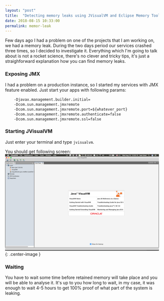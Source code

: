 ```yaml
---
layout: "post"
title:  "Detecting memory leaks using JVisualVM and Eclipse Memory Tool"
date: 2018-08-15 10:33:00
permalink: memor-leak
---
```


Few days ago I had a problem on one of the projects that I am working on, we had a memory leak. During the two days period our services crashed three times, so I  decided to investigate it. Everything which I'm going to talk about is not a rocket science, there's no clever and tricky tips, it's just a straighforward explanation how you can find memory leaks.

### <a href="#expose_jmx" name="expose_jmx"><i class="fa fa-link anchor" aria-hidden="true"></i></a> Exposing JMX

I had a problem on a production instance, so I started my services with JMX feature enabled. Just start your apps with following params:

```
    -Djavax.management.builder.initial= 
    -Dcom.sun.management.jmxremote 
    -Dcom.sun.management.jmxremote.port=${whatever_port} 
    -Dcom.sun.management.jmxremote.authenticate=false 
    -Dcom.sun.management.jmxremote.ssl=false
```

### <a href="#jvisualvm" name="jvisualvm"><i class="fa fa-link anchor" aria-hidden="true"></i></a> Starting JVisualVM

Just enter your terminal and type `jvisualvm`.

You should get following screen:
![](assets/images/memory-leak/jvisualvm.png){: .center-image }

### <a href="#waiting" name="waiting"><i class="fa fa-link anchor" aria-hidden="true"></i></a> Waiting

You have to wait some time before retained memory will take place and you will be able to analyse it. It's up to you how long to wait, in my case, it was enough to wait 4-5 hours to get 100% proof of what part of the system is leaking.